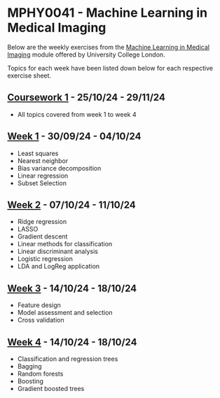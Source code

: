# MPHY0041 - Machine Learning in Medical Imaging

Below are the weekly exercises from the [Machine Learning in Medical Imaging](https://github.com/YipengHu/MPHY0041) module offered by University College London.

Topics for each week have been listed down below for each respective exercise sheet.

## [Coursework 1](./coursework1/brief.md) - 25/10/24 - 29/11/24
- All topics covered from week 1 to week 4

## [Week 1](./week1/exercises1.md) - 30/09/24 - 04/10/24
- Least squares
- Nearest neighbor
- Bias variance decomposition
- Linear regression
- Subset Selection

## [Week 2](./week2/exercises2.md) - 07/10/24 - 11/10/24
- Ridge regression
- LASSO
- Gradient descent
- Linear methods for classification
- Linear discriminant analysis
- Logistic regression
- LDA and LogReg application

## [Week 3](./week3/exercises3.md) - 14/10/24 - 18/10/24
- Feature design
- Model assessment and selection
- Cross validation

## [Week 4](./week4/exercises4.md) - 14/10/24 - 18/10/24
- Classification and regression trees
- Bagging
- Random forests
- Boosting
- Gradient boosted trees
